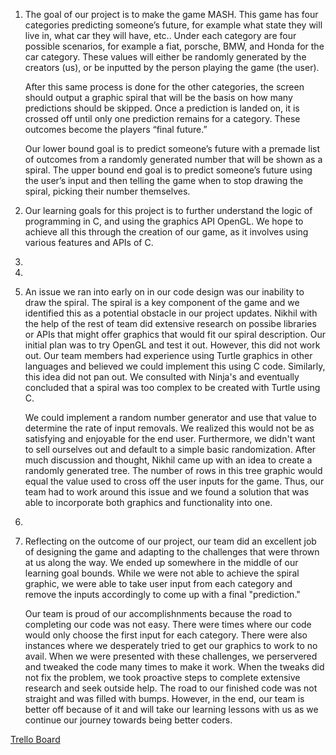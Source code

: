1. The goal of our project is to make the game MASH. This game has four categories predicting someone’s future, for example what state they will live in, what car they will have, etc.. Under each category are four possible scenarios, for example a fiat, porsche, BMW, and Honda for the car category. These values will either be randomly generated by the creators (us), or be inputted by the person playing the game (the user).

    After this same process is done for the other categories, the screen should output a graphic spiral that will be the basis on how many predictions should be skipped. Once a prediction is landed on, it is crossed off until only one prediction remains for a category. These outcomes become the players “final future.”

    Our lower bound goal is to predict someone’s future with a premade list of outcomes from a randomly generated number that will be shown as a spiral. The upper bound end goal is to predict someone’s future using the user’s input and then telling the game when to stop drawing the spiral, picking their number themselves.

2. Our learning goals for this project is to further understand the logic of programming in C, and using the graphics API OpenGL. We hope to achieve all this through the creation of our game, as it involves using various features and APIs of C.

3. 

4. 

5. An issue we ran into early on in our code design was our inability to draw the spiral. The spiral is a key component of the game and we identified this as a potential obstacle in our project updates. Nikhil with the help of the rest of team did extensive research on possibe libraries or APIs that might offer graphics that would fit our spiral description. Our initial plan was to try OpenGL and test it out. However, this did not work out. Our team members had experience using Turtle graphics in other languages and believed we could implement this using C code. Similarly, this idea did not pan out. We consulted with Ninja's and eventually concluded that a spiral was too complex to be created with Turtle using C.  

    We could implement a random number generator and use that value to determine the rate of input removals. We realized this would not be as satisfying and enjoyable for the end user. Furthermore, we didn't want to sell ourselves out and default to a simple basic randomization. After much discussion and thought, Nikhil came up with an idea to create a randomly generated tree. The number of rows in this tree graphic would equal the value used to cross off the user inputs for the game. Thus, our team had to work around this issue and we found a solution that was able to incorporate both graphics and functionality into one.   

6. 

7. Reflecting on the outcome of our project, our team did an excellent job of designing the game and adapting to the challenges that were thrown at us along the way. We ended up somewhere in the middle of our learning goal bounds. While we were not able to achieve the spiral graphic, we were able to take user input from each category and remove the inputs accordingly to come up with a final "prediction." 

    Our team is proud of our accomplishnments because the road to completing our code was not easy. There were times where our code would only choose the first input for each category. There were also instances where we desperately tried to get our graphics to work to no avail. When we were presented with these challenges, we perservered and tweaked the code many times to make it work. When the tweaks did not fix the problem, we took proactive steps to complete extensive research and seek outside help. The road to our finished code was not straight and was filled with bumps. However, in the end, our team is better off because of it and will take our learning lessons with us as we continue our journey towards being better coders. 

[Trello Board](https://trello.com/b/PPSAWBDW/mash)